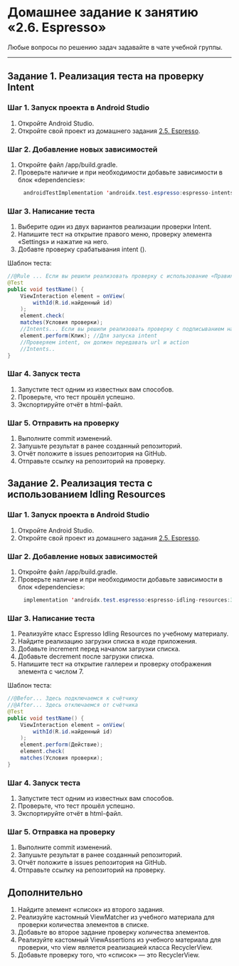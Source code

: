 # Домашнее задание к занятию «2.6. Espresso»

Любые вопросы по решению задач задавайте в чате учебной группы.

---

## Задание 1. Реализация теста на проверку Intent

### Шаг 1. Запуск проекта в Android Studio

1. Откройте Android Studio.
2. Откройте свой проект из домашнего задания [2.5. Espresso](https://github.com/netology-code/mqa-homeworks/blob/main/2.5%20Espresso/2.5.md). 

### Шаг 2. Добавление новых зависимостей

1. Откройте файл /app/build.gradle.
2. Проверьте наличие и при необходимости добавьте зависимости в блок «dependencies»:
```java
     androidTestImplementation 'androidx.test.espresso:espresso-intents:3.4.0'
```

### Шаг 3. Написание теста

1. Выберите один из двух вариантов реализации проверки Intent.
2. Напишите тест на открытие правого меню, проверку элемента «Settings» и нажатие на него.
3. Добавте проверку срабатывания intent ().

Шаблон теста:
```java
//@Rule ... Если вы решили реализовать проверку с использование «Правила»
@Test
public void testName() {
    ViewInteraction element = onView(
        withId(R.id.найденный id)
    );
    element.check(
    matches(Условия проверки);
    //Intents... Если вы решили реализовать проверку с подписыванием на Intent
    element.perform(Клик); //Для запуска intent
    //Проверяем intent, он должен передавать url и action
    //Intents.. 
}
```

### Шаг 4. Запуск теста

1. Запустите тест одним из известных вам способов.
2. Проверьте, что тест прошёл успешно.
3. Экспортируйте отчёт в html-файл.

### Шаг 5. Отправить на проверку

1. Выполните commit изменений.
2. Запушьте результат в ранее созданный репозиторий.
3. Отчёт положите в issues репозитория на GitHub.
4. Отправьте ссылку на репозиторий на проверку.

## Задание 2. Реализация теста с использованием Idling Resources

### Шаг 1. Запуск проекта в Android Studio

1. Откройте Android Studio.
2. Откройте свой проект из домашнего задания [2.5. Espresso](https://github.com/netology-code/mqa-homeworks/blob/main/2.5%20Espresso/2.5.md).

### Шаг 2. Добавление новых зависимостей

1. Откройте файл /app/build.gradle.
2. Проверьте наличие и при необходимости добавьте зависимости в блок «dependencies»:
```java
     implementation 'androidx.test.espresso:espresso-idling-resources:3.4.0'
```

### Шаг 3. Написание теста

1. Реализуйте класс Espresso Idling Resources по учебному материалу.
2. Найдите реализацию загрузки списка в коде приложения.
3. Добавьте increment перед началом загрузки списка.
4. Добавьте decrement после загрузки списка.
5. Напишите тест на открытие галлереи и проверку отображения элемента с числом 7.

Шаблон теста:
```java
//@Befor... Здесь подключаемся к счётчику
//@After... Здесь отключаемся от счётчика
@Test
public void testName() {
    ViewInteraction element = onView(
        withId(R.id.найденный id)
    );
    element.perform(Действие);
    element.check(
    matches(Условия проверки);
}
```

### Шаг 4. Запуск теста

1. Запустите тест одним из известных вам способов.
2. Проверьте, что тест прошёл успешно.
3. Экспортируйте отчёт в html-файл.

### Шаг 5. Отправка на проверку

1. Выполните commit изменений.
2. Запушьте результат в ранее созданный репозиторий.
3. Отчёт положите в issues репозитория на GitHub.
4. Отправьте ссылку на репозиторий на проверку.

## Дополнительно
1. Найдите элемент «список» из второго задания.
2. Реализуйте кастомный ViewMatcher из учебного материала для проверки количества элементов в списке.
3. Добавьте во второе задание проверку количества элементов.
4. Реализуйте кастомный ViewAssertions из учебного материала для проверки, что view является реализацией класса RecyclerView.
5. Добавьте проверку того, что «список» — это RecyclerView.
